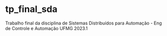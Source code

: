 # tp_final_sda
Trabalho final da disciplina de Sistemas Distribuídos para Automação - Eng de Controle e Automação UFMG 2023.1
